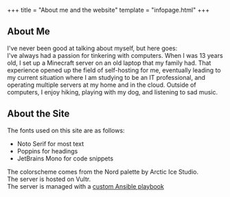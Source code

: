+++
title = "About me and the website"
template = "infopage.html"
+++

## About Me

I've never been good at talking about myself, but here goes:  
I've always had a passion for tinkering with computers. When I was 13 years old,
I set up a Minecraft server on an old laptop that my family had. That experience
opened up the field of self-hosting for me, eventually leading to my current
situation where I am studying to be an IT professional, and operating multiple
servers at my home and in the cloud. Outside of computers, I enjoy hiking,
playing with my dog, and listening to sad music.

## About the Site

The fonts used on this site are as follows:

- Noto Serif for most text
- Poppins for headings
- JetBrains Mono for code snippets

The colorscheme comes from the Nord palette by Arctic Ice Studio.  
 The server is hosted on Vultr.  
 The server is managed with a
[custom Ansible playbook](https://github.com/rebeccafez/ansible-vps)
